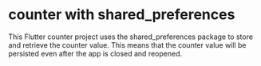 # counter with shared_preferences

This Flutter counter project uses the shared_preferences package to store and retrieve the counter value. This means that the counter value will be persisted even after the app is closed and reopened.
